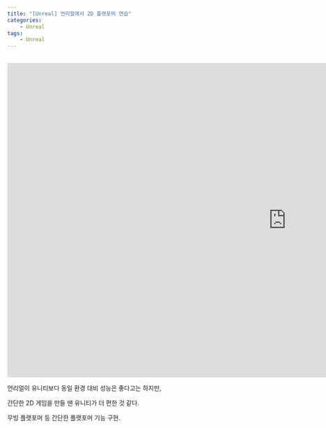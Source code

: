 ```yaml
---
title: "[Unreal] 언리얼에서 2D 플랫포머 연습"
categories:
    - Unreal
tags:
    - Unreal
---
```


<br>
<iframe width="1280" height="720" src="https://www.youtube.com/embed/uiabhMIKPrg" title="YouTube video player" frameborder="0" allow="accelerometer; autoplay; clipboard-write; encrypted-media; gyroscope; picture-in-picture" allowfullscreen></iframe>

<br>


언리얼이 유니티보다 동일 환경 대비 성능은 좋다고는 하지만,

간단한 2D 게임을 만들 땐 유니티가 더 편한 것 같다.

무빙 플랫포머 등 간단한 플랫포머 기능 구현.
